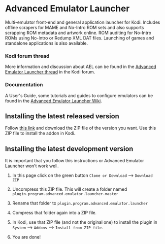# Advanced Emulator Launcher #

Multi-emulator front-end and general application launcher for Kodi. Includes offline scrapers for 
MAME and No-Intro ROM sets and also supports scrapping ROM metadata and artwork online. 
ROM auditing for No-Intro ROMs using No-Intro or Redump XML DAT files. Launching of games 
and standalone applications is also available.

### Kodi forum thread ###

More information and discussion about AEL can be found in the [Advanced Emulator Launcher thread] 
in the Kodi forum.

[Advanced Emulator Launcher thread]: https://forum.kodi.tv/showthread.php?tid=287826

### Documentation ###

A User's Guide, some tutorials and guides to configure emulators can be found in 
the [Advanced Emulator Launcher Wiki].

[Advanced Emulator Launcher Wiki]: https://github.com/Wintermute0110/plugin.program.advanced.emulator.launcher/wiki

## Installing the latest released version ##

Follow [this link](https://github.com/Wintermute0110/repository.wintermute0110/tree/master/plugin.program.advanced.emulator.launcher) 
and download the ZIP file of the version you want. Use this ZIP file to install the addon in Kodi.

## Installing the latest development version ##

It is important that you follow this instructions or Advanced Emulator Launcher won't work well.

  1) In this page click on the green button `Clone or Download` --> `Download ZIP`

  2) Uncompress this ZIP file. This will create a folder named `plugin.program.advanced.emulator.launcher-master`

  3) Rename that folder to `plugin.program.advanced.emulator.launcher`

  4) Compress that folder again into a ZIP file. 

  5) In Kodi, use that ZIP file (and not the original one) to install the plugin in `System` --> `Addons` 
     --> `Install from ZIP file`.

  6) You are done!
